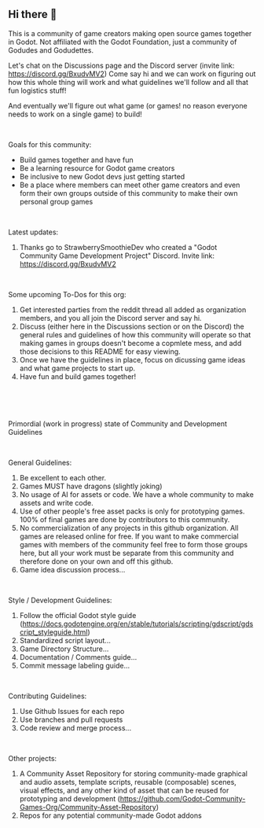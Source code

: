 ## Hi there 👋

This is a community of game creators making open source games together in Godot. Not affiliated with the Godot Foundation, just a community of Godudes and Godudettes.

Let's chat on the Discussions page and the Discord server (invite link: https://discord.gg/BxudvMV2)
Come say hi and we can work on figuring out how this whole thing will work and what guidelines we'll follow and all that fun logistics stuff!

And eventually we'll figure out what game (or games! no reason everyone needs to work on a single game) to build!

<br>

Goals for this community:
- Build games together and have fun
- Be a learning resource for Godot game creators
- Be inclusive to new Godot devs just getting started
- Be a place where members can meet other game creators and even form their own groups outside of this community to make their own personal group games

<br>

Latest updates:
1. Thanks go to StrawberrySmoothieDev who created a "Godot Community Game Development Project" Discord. Invite link: https://discord.gg/BxudvMV2

<br>

Some upcoming To-Dos for this org:

1. Get interested parties from the reddit thread all added as organization members, and you all join the Discord server and say hi.
2. Discuss (either here in the Discussions section or on the Discord) the general rules and guidelines of how this community will operate so that making games in groups doesn't become a copmlete mess, and add those decisions to this README for easy viewing.
3. Once we have the guidelines in place, focus on dicussing game ideas and what game projects to start up.
4. Have fun and build games together!

<br><br><br>

Primordial (work in progress) state of Community and Development Guidelines

<br>

General Guidelines:
1. Be excellent to each other.
2. Games MUST have dragons (slightly joking)
3. No usage of AI for assets or code. We have a whole community to make assets and write code.
4. Use of other people's free asset packs is only for prototyping games. 100% of final games are done by contributors to this community.
5. No commercialization of any projects in this github organization. All games are released online for free. If you want to make commercial games with members of the community feel free to form those groups here, but all your work must be separate from this community and therefore done on your own and off this github.
6. Game idea discussion process...

<br>

Style / Development Guidelines:
1. Follow the official Godot style guide (https://docs.godotengine.org/en/stable/tutorials/scripting/gdscript/gdscript_styleguide.html)
2. Standardized script layout...
3. Game Directory Structure...
4. Documentation / Comments guide...
5. Commit message labeling guide...

<br>

Contributing Guidelines:
1. Use Github Issues for each repo
2. Use branches and pull requests
3. Code review and merge process...

<br>

Other projects:
1. A Community Asset Repository for storing community-made graphical and audio assets, template scripts, reusable (composable) scenes, visual effects, and any other kind of asset that can be reused for prototyping and development (https://github.com/Godot-Community-Games-Org/Community-Asset-Repository)
2. Repos for any potential community-made Godot addons

